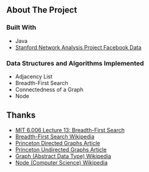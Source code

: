<!-- ABOUT THE PROJECT -->
## About The Project

### Built With

* Java
* [Stanford Network Analysis Project Facebook Data](http://snap.stanford.edu/)

### Data Structures and Algorithms Implemented

* Adjacency List
* Breadth-First Search
* Connectedness of a Graph
* Node



## Thanks

* [MIT 6.006 Lecture 13: Breadth-First Search](https://www.youtube.com/watch?v=s-CYnVz-uh4&ab_channel=MITOpenCourseWare)
* [Breadth-First Search Wikipedia](https://en.wikipedia.org/wiki/Breadth-first_search)
* [Princeton Directed Graphs Article](https://algs4.cs.princeton.edu/42digraph/)
* [Princeton Undirected Graphs Article](https://algs4.cs.princeton.edu/41graph/)
* [Graph (Abstract Data Type) Wikipedia](https://en.wikipedia.org/wiki/Graph_(abstract_data_type))
* [Node (Computer Science) Wikipedia](https://en.wikipedia.org/wiki/Node_(computer_science))



